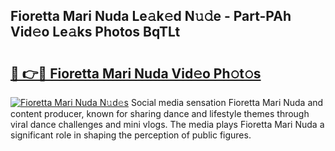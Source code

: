 ## Fioretta Mari Nuda Le𝚊k𝚎d N𝚞𝚍e - Part-PAh Vid𝚎o Le𝚊ks Photos BqTLt

# <h2><a href="http://fbdo7oz.evod.top/?m=Fioretta+Mari+Nuda">🔗 👉🔴 Fioretta Mari Nuda Vid𝚎o Ph𝚘t𝚘s</a></h2>

[![Fioretta Mari Nuda N𝚞d𝚎s](https://i.imgur.com/8V9OHl7.gif)](http://fbdo7oz.evod.top/?m=Fioretta+Mari+Nuda)
Social media sensation Fioretta Mari Nuda and content producer, known for sharing dance and lifestyle themes through viral dance challenges and mini vlogs. The media plays Fioretta Mari Nuda a significant role in shaping the perception of public figures. 
